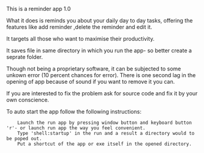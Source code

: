This is a reminder app 1.0

What it does is reminds you about your daily day to day tasks, offering the features
like add reminder ,delete the reminder and edit it.

It targets all those who want to maximise their productivity.

It saves file in same directory in which you run the app- so better create a seprate folder.

Though not being a proprietary software, it can be subjected to some unkown error (10 percent chances for error).
There is one second lag in the opening of app because of sound if you want to remove it you can.

If you are interested to fix the problem ask for source code and fix it by your own conscience.

To auto start the app follow the following instructions:

		Launch the run app by pressing window button and keyboard button 'r'- or launch run app the way you feel convenient.
		Type 'shell:startup' in the run and a result a directory would to be poped out.
		Put a shortcut of the app or exe itself in the opened directory.

